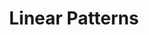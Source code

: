 ---
title: 'Linear Patterns'
icon: 'icon.png'
redirect: '/techs/patterns/function:pattern_1D'

content:
    items: 
        - '@taxonomy.function': 'pattern_1D'
    filter:
        published: true
        type: 'tech' 
---